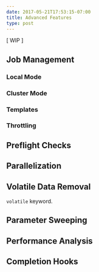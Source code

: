 ```yaml
---
date: 2017-05-21T17:53:15-07:00
title: Advanced Features
type: post
---
```


[ WIP ]

## Job Management

### Local Mode

### Cluster Mode

### Templates

### Throttling


## Preflight Checks

## Parallelization

## Volatile Data Removal

`volatile` keyword.

## Parameter Sweeping

## Performance Analysis

## Completion Hooks
